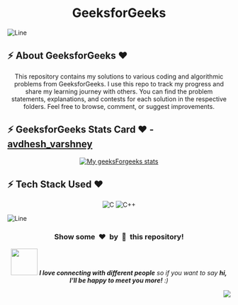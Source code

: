 <h1 align="center">GeeksforGeeks</h1>

![Line](https://user-images.githubusercontent.com/85225156/171937799-8fc9e255-9889-4642-9c92-6df85fb86e82.gif)

<!-- ------------ABOUT SECTION---------------------- -->
## :zap: About GeeksforGeeks ❤️
<div align="center">
  This repository contains my solutions to various coding and algorithmic problems from GeeksforGeeks. I use this repo to track my progress and share my learning journey with others. You can find the problem statements, explanations, and contests for each solution in the respective folders. Feel free to browse, comment, or suggest improvements.
</div>

<!-- ------------------MY PROFILE SECTION---------------- -->
## :zap: GeeksforGeeks Stats Card ❤️ - [avdhesh_varshney](https://auth.geeksforgeeks.org/user/avdhesh_varshney/)
<div align="center">

  [![My geeksForgeeks stats](https://geeks-for-geeks-stats-api-napiyo.vercel.app/?userName=avdhesh_varshney)](https://auth.geeksforgeeks.org/user/avdhesh_varshney/)
</div>

<!-- ---------------TECH STACK SECTION---------------- -->
## :zap: Tech Stack Used ❤️
<div align="center">

![C](https://img.shields.io/badge/c-%2300599C.svg?style=for-the-badge&logo=c&logoColor=white)
![C++](https://img.shields.io/badge/c++-%2300599C.svg?style=for-the-badge&logo=c%2B%2B&logoColor=white)

</div>

![Line](https://user-images.githubusercontent.com/85225156/171937799-8fc9e255-9889-4642-9c92-6df85fb86e82.gif)

<!-- ------------BOTTOM SECTION---------------------- -->
<div align="center">
  <h3>Show some &nbsp;❤️&nbsp; by &nbsp;🌟&nbsp; this repository!</h3>
  <img src="https://media.giphy.com/media/LnQjpWaON8nhr21vNW/giphy.gif" width="60"> <em><b>I love connecting with different people</b> so if you want to say <b>hi, I'll be happy to meet you more!</b> :)</em>
</div>

<a href="#top"><img src="https://img.shields.io/badge/-Back%20to%20Top-red?style=for-the-badge" align="right"/></a>
